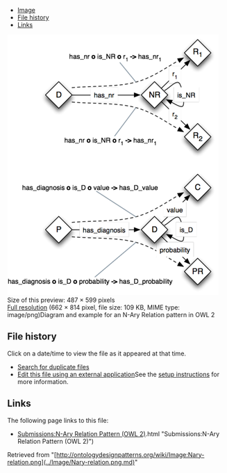 * [Image](../Image/Nary-relation.png.md#file)
* [File history](../Image/Nary-relation.png.md#filehistory)
* [Links](../Image/Nary-relation.png.md#filelinks)

[![Image:Nary-relation.png](../images/thumb/0/04/Nary-relation.png/487px-Nary-relation.png)](../../images/0/04/Nary-relation.png)  
Size of this preview: 487 × 599 pixels  
[Full resolution](../../images/0/04/Nary-relation.png)‎ (662 × 814 pixel, file size: 109 KB, MIME type: image/png)Diagram and example for an N-Ary Relation pattern in OWL 2




## File history

Click on a date/time to view the file as it appeared at that time.



  
* [Search for duplicate files](http://ontologydesignpatterns.org/wiki/Special:FileDuplicateSearch/Nary-relation.png "Special:FileDuplicateSearch/Nary-relation.png")
* [Edit this file using an external application](http://ontologydesignpatterns.org/wiki/index.php?title=Image:Nary-relation.png&action=edit&externaledit=true&mode=file "Image:Nary-relation.png")See the [setup instructions](http://www.mediawiki.org/wiki/Manual:External_editors "http://www.mediawiki.org/wiki/Manual:External_editors") for more information.

## Links



The following page links to this file:


* [Submissions:N-Ary Relation Pattern (OWL 2)](../Submissions/N-Ary_Relation_Pattern_(OWL_2).md).html "Submissions:N-Ary Relation Pattern (OWL 2)")


Retrieved from "[http://ontologydesignpatterns.org/wiki/Image:Nary-relation.png](../Image/Nary-relation.png.md)"